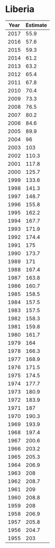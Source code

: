 # Liberia

| Year | Estimate |
| ---- | -------- |
| 2017 | 55.9 |
| 2016 | 57.6 |
| 2015 | 59.3 |
| 2014 | 61.2 |
| 2013 | 63.2 |
| 2012 | 65.4 |
| 2011 | 67.8 |
| 2010 | 70.4 |
| 2009 | 73.3 |
| 2008 | 76.5 |
| 2007 | 80.2 |
| 2006 | 84.6 |
| 2005 | 89.9 |
| 2004 | 96 |
| 2003 | 103 |
| 2002 | 110.3 |
| 2001 | 117.8 |
| 2000 | 125.7 |
| 1999 | 133.6 |
| 1998 | 141.3 |
| 1997 | 148.7 |
| 1996 | 155.8 |
| 1995 | 162.2 |
| 1994 | 167.7 |
| 1993 | 171.9 |
| 1992 | 174.4 |
| 1991 | 175 |
| 1990 | 173.7 |
| 1989 | 171 |
| 1988 | 167.4 |
| 1987 | 163.8 |
| 1986 | 160.7 |
| 1985 | 158.5 |
| 1984 | 157.5 |
| 1983 | 157.5 |
| 1982 | 158.3 |
| 1981 | 159.8 |
| 1980 | 161.7 |
| 1979 | 164 |
| 1978 | 166.3 |
| 1977 | 168.9 |
| 1976 | 171.5 |
| 1975 | 174.5 |
| 1974 | 177.7 |
| 1973 | 180.9 |
| 1972 | 183.9 |
| 1971 | 187 |
| 1970 | 190.3 |
| 1969 | 193.9 |
| 1968 | 197.4 |
| 1967 | 200.6 |
| 1966 | 203.2 |
| 1965 | 205.3 |
| 1964 | 206.9 |
| 1963 | 208 |
| 1962 | 208.7 |
| 1961 | 209 |
| 1960 | 208.8 |
| 1959 | 208 |
| 1958 | 206.9 |
| 1957 | 205.8 |
| 1956 | 204.7 |
| 1955 | 203 |
